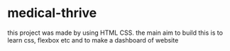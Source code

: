 # medical-thrive
this project was made by using HTML CSS.
the main aim to build this is to learn css, flexbox etc and to make a dashboard of website

